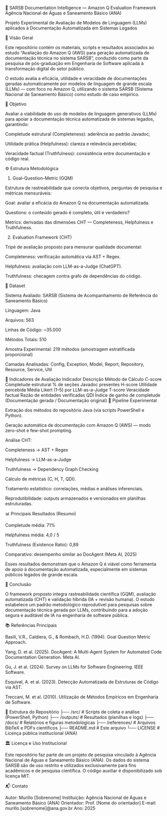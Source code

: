 📘 SARSB Documentation Intelligence — Amazon Q Evaluation Framework
Agência Nacional de Águas e Saneamento Básico (ANA)

Projeto Experimental de Avaliação de Modelos de Linguagem (LLMs) aplicados à Documentação Automatizada em Sistemas Legados

🧩 Visão Geral

Este repositório contém os materiais, scripts e resultados associados ao estudo “Avaliação do Amazon Q (AWS) para geração automatizada de documentação técnica no sistema SARSB”, conduzido como parte da pesquisa de pós-graduação em Engenharia de Software aplicada à transformação digital do setor público.

O estudo avalia a eficácia, utilidade e veracidade de documentações geradas automaticamente por modelos de linguagem de grande escala (LLMs) — com foco no Amazon Q, utilizando o sistema SARSB (Sistema Nacional de Saneamento Básico) como estudo de caso empírico.

🧠 Objetivo

Avaliar a viabilidade do uso de modelos de linguagem generativos (LLMs) para apoiar a documentação técnica automatizada de sistemas legados, garantindo:

Completude estrutural (Completeness): aderência ao padrão Javadoc;

Utilidade prática (Helpfulness): clareza e relevância percebidas;

Veracidade factual (Truthfulness): consistência entre documentação e código real.

⚙️ Estrutura Metodológica
1. Goal–Question–Metric (GQM)

Estrutura de rastreabilidade que conecta objetivos, perguntas de pesquisa e métricas mensuráveis:

Goal: avaliar a eficácia do Amazon Q na documentação automatizada.

Questions: o conteúdo gerado é completo, útil e verdadeiro?

Metrics: derivadas das dimensões CHT — Completeness, Helpfulness e Truthfulness.

2. Evaluation Framework (CHT)

Tripé de avaliação proposto para mensurar qualidade documental:

Completeness: verificação automática via AST + Regex.

Helpfulness: avaliação com LLM-as-a-Judge (ChatGPT).

Truthfulness: checagem contra grafo de dependências do código.

🧮 Dataset

Sistema Avaliado: SARSB (Sistema de Acompanhamento de Referência do Saneamento Básico)

Linguagem: Java

Arquivos: 563

Linhas de Código: ~35.000

Métodos Totais: 510

Amostra Experimental: 219 métodos (amostragem estratificada proporcional)

Camadas Analisadas: Config, Exception, Model, Report, Repository, Resource, Service, Util

🧾 Indicadores de Avaliação
Indicador	Descrição	Método de Cálculo
C-score	Completude estrutural	% de seções Javadoc presentes
H-score	Utilidade percebida	Média Likert (1–5) por LLM-as-a-Judge
T-score	Veracidade factual	Razão de entidades verificadas
QDI	Índice de ganho de completude	(Documentação gerada / Documentação original)
🧰 Pipeline Experimental

Extração dos métodos do repositório Java (via scripts PowerShell e Python).

Geração automática de documentação com Amazon Q (AWS) — modo zero-shot e few-shot prompting.

Análise CHT:

Completeness → AST + Regex

Helpfulness → LLM-as-a-Judge

Truthfulness → Dependency Graph Checking

Cálculo de métricas (C, H, T, QDI).

Tratamento estatístico: correlações, médias e análises inferenciais.

Reprodutibilidade: outputs armazenados e versionados em planilhas estruturadas.

📊 Principais Resultados (Resumo)

Completude média: 71%

Helpfulness média: 4,0 / 5

Truthfulness (Existence Ratio): 0,89

Comparativo: desempenho similar ao DocAgent (Meta AI, 2025)

Esses resultados demonstram que o Amazon Q é viável como ferramenta de apoio à documentação automatizada, especialmente em sistemas públicos legados de grande escala.

🧭 Conclusão

O framework proposto integra rastreabilidade científica (GQM), avaliação automatizada (CHT) e validação híbrida (IA + revisão humana).
O estudo estabelece um padrão metodológico reprodutível para pesquisas sobre documentação técnica gerada por LLMs, contribuindo para a adoção segura e auditável de IA na engenharia de software pública.

📚 Referências Principais

Basili, V.R., Caldiera, G., & Rombach, H.D. (1994). Goal Question Metric Approach.

Yang, D. et al. (2025). DocAgent: A Multi-Agent System for Automated Code Documentation Generation. Meta AI.

Gu, J. et al. (2024). Survey on LLMs for Software Engineering. IEEE Software.

Esquivel, A. et al. (2023). Detecção Automatizada de Estruturas de Código via AST.

Treccani, M. et al. (2010). Utilização de Métodos Empíricos em Engenharia de Software.

🧩 Estrutura do Repositório
├── /src/                     # Scripts de coleta e análise (PowerShell, Python)
├── /outputs/                 # Resultados (planilhas e logs)
├── /docs/                    # Relatórios e figuras metodológicas
├── /references/              # Arquivos BibTeX e PDFs científicos
├── README.md                 # Este arquivo
└── LICENSE                   # Licença pública institucional (ANA)

🏛️ Licença e Uso Institucional

Este repositório faz parte de um projeto de pesquisa vinculado à Agência Nacional de Águas e Saneamento Básico (ANA).
Os dados do sistema SARSB são de uso restrito e utilizados exclusivamente para fins acadêmicos e de pesquisa científica.
O código auxiliar é disponibilizado sob licença MIT.

📬 Contato

Autor: Murillo [Sobrenome]
Instituição: Agência Nacional de Águas e Saneamento Básico (ANA)
Orientador: Prof. [Nome do orientador]
E-mail: murillo.[sobrenome]@ana.gov.br
Ano: 2025

